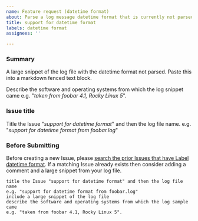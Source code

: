 ```yaml
---
name: Feature request (datetime format)
about: Parse a log message datetime format that is currently not parsed
title: support for datetime format
labels: datetime format
assignees: ''

---
```


### Summary

A large snippet of the log file with the datetime format not parsed.
Paste this into a markdown fenced text block.

Describe the software and operating systems from which the log snippet came e.g. "_taken from foobar 4.1, Rocky Linux 5_".

### Issue title

Title the Issue "_support for datetime format_" and then the log file name. e.g. "_support for datetime format from foobar.log_"

### Before Submitting

Before creating a new Issue, please [search the prior Issues that have Label datetime format](https://github.com/jtmoon79/super-speedy-syslog-searcher/issues?q=is%3Aopen+is%3Aissue+label%3A%22datetime+format%22+). If a matching Issue already exists then consider adding a comment and a large snippet from your log file.


    title the Issue "support for datetime format" and then the log file name
    e.g. "support for datetime format from foobar.log"
    include a large snippet of the log file
    describe the software and operating systems from which the log sample came
    e.g. "taken from foobar 4.1, Rocky Linux 5".
